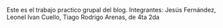 Este es el trabajo practico grupal del blog. Integrantes: Jesús Fernández, Leonel Ivan Cuello, Tiago Rodrigo Arenas, de 4ta 2da